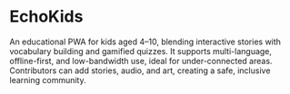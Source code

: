 # EchoKids
An educational PWA for kids aged 4–10, blending interactive stories with vocabulary building and gamified quizzes. It supports multi-language, offline-first, and low-bandwidth use, ideal for under-connected areas. Contributors can add stories, audio, and art, creating a safe, inclusive learning community.
